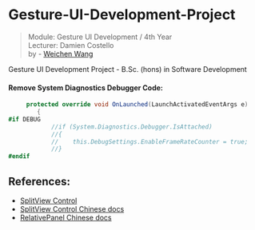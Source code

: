 # Gesture-UI-Development-Project
> Module: Gesture UI Development / 4th Year     
> Lecturer: Damien Costello     
> by - [Weichen Wang](https://w326004741.github.io/)

Gesture UI Development Project - B.Sc. (hons) in Software Development

#### Remove System Diagnostics Debugger Code:
```C#
     protected override void OnLaunched(LaunchActivatedEventArgs e)
        {
#if DEBUG
            //if (System.Diagnostics.Debugger.IsAttached)
            //{
            //    this.DebugSettings.EnableFrameRateCounter = true;
            //}
#endif
```
## References:
- [SplitView Control](https://docs.microsoft.com/en-us/windows/uwp/design/controls-and-patterns/split-view)   
- [SplitView Control Chinese docs](http://lib.csdn.net/article/csharp/32756)
- [RelativePanel Chinese docs](https://www.jianshu.com/p/338d9046a872)